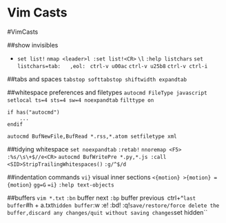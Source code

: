 Vim Casts
=============
#VimCasts

##show invisibles
+ ``set list!`` ``nmap <leader>l :set list!<CR>`` ``\l`` ``:help listchars`` ``set listchars=tab:	,eol: `` ``ctrl-v u00ac`` ``ctrl-v u25b8`` ``ctrl-v ctrl-i``

##tabs and spaces
``tabstop softtabstop shiftwidth expandtab``

##whitespace preferences and filetypes
``autocmd FileType javascript setlocal ts=4 sts=4 sw=4 noexpandtab`` ``filttype on`` 
```
if has("autocmd")
	...
endif
```
``autocmd BufNewFile,BufRead *.rss,*.atom setfiletype xml``

##tidying whitespace
``set noexpandtab`` ``:retab!``
``nnoremap <F5> :%s/\s\+$//e<CR>``
``autocmd BufWritePre *.py,*.js :call <SID>StripTrailingWhitespaces()``
``:g/^$/d``

##indentation commands
``vi}`` visual inner sections
``<{motion} >{motion} ={motion}``
``gg=G``
``=i}`` ``:help text-objects``

##buffers
``vim *.txt`` ``:bn`` buffer next ``:bp`` buffer previous`` ``ctrl+^`` last buffer
``#h + a.txt`` hidden buffer ``:w :e! :bd! :q!`` save/restore/force delete the buffer,discard any changes/quit without saving changes
``set hidden`` 
